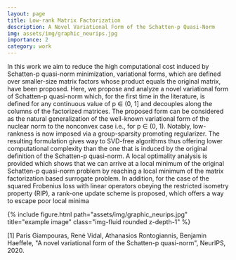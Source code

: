 ```yaml
---
layout: page
title: Low-rank Matrix Factorization
description: A Novel Variational Form of the Schatten-p Quasi-Norm
img: assets/img/graphic_neurips.jpg
importance: 2
category: work
---
```


In this work we aim to reduce the high computational cost induced by Schatten-p quasi-norm minimization, variational forms, which are defined over smaller-size matrix factors whose product equals the original matrix, have been proposed. Here, we propose and analyze a novel variational form of Schatten-p quasi-norm which, for the first time in the literature, is defined for any continuous value of p ∈ (0, 1] and decouples along the columns of the factorized matrices. The proposed form can be considered as the natural generalization of the well-known variational form of the nuclear norm to the nonconvex case i.e., for p ∈ (0, 1). Notably, low-rankness is now imposed via a group-sparsity promoting regularizer. The resulting formulation gives way to SVD-free algorithms thus offering lower computational complexity than the one that is induced by the original definition of the Schatten-p quasi-norm. A local optimality analysis is provided which shows that we can arrive at a local minimum of the original Schatten-p quasi-norm problem by reaching a local minimum of the matrix factorization based surrogate problem. In addition, for the case of the squared Frobenius loss with linear operators obeying the restricted isometry property (RIP), a rank-one update scheme is proposed, which offers a way to escape poor local minima

<div class="row">
    <div class="col-sm mt-3 mt-md-0">
        {% include figure.html path="assets/img/graphic_neurips.jpg" title="example image" class="img-fluid rounded z-depth-1" %}
    </div>
   
</div>


[1] Paris Giampouras, René Vidal, Athanasios Rontogiannis, Benjamin Haeffele, "A novel variational form of the Schatten-p quasi-norm", NeurIPS, 2020.


